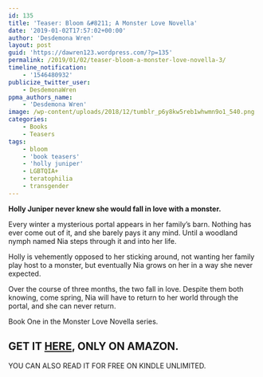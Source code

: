 ```yaml
---
id: 135
title: 'Teaser: Bloom &#8211; A Monster Love Novella'
date: '2019-01-02T17:57:02+00:00'
author: 'Desdemona Wren'
layout: post
guid: 'https://dawren123.wordpress.com/?p=135'
permalink: /2019/01/02/teaser-bloom-a-monster-love-novella-3/
timeline_notification:
    - '1546480932'
publicize_twitter_user:
    - DesdemonaWren
ppma_authors_name:
    - 'Desdemona Wren'
image: /wp-content/uploads/2018/12/tumblr_p6y8kw5reb1whwmn9o1_540.png
categories:
    - Books
    - Teasers
tags:
    - bloom
    - 'book teasers'
    - 'holly juniper'
    - LGBTQIA+
    - teratophilia
    - transgender
---
```


**Holly Juniper never knew she would fall in love with a monster.**

Every winter a mysterious portal appears in her family’s barn. Nothing has ever come out of it, and she barely pays it any mind. Until a woodland nymph named Nia steps through it and into her life.   
  
Holly is vehemently opposed to her sticking around, not wanting her family play host to a monster, but eventually Nia grows on her in a way she never expected.   
  
Over the course of three months, the two fall in love. Despite them both knowing, come spring, Nia will have to return to her world through the portal, and she can never return.  
  
Book One in the Monster Love Novella series.

## GET IT [HERE](https://amazon.com/Bloom-Monster-Novella-Desdemona-Wren-ebook/dp/B07B4SLH9S/ref=la_B07B4WG4S8_1_1?), ONLY ON AMAZON.

YOU CAN ALSO READ IT FOR FREE ON KINDLE UNLIMITED.